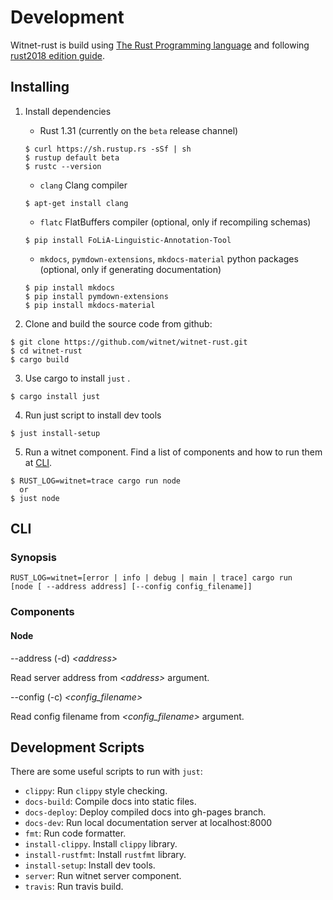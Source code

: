 # Development
Witnet-rust is build using [The Rust Programming language](https://rust-lang-nursery.github.io/edition-guide/introduction.html) and following [rust2018 edition guide](https://rust-lang-nursery.github.io/edition-guide/introduction.html).

## Installing

1. Install dependencies
    - Rust 1.31 (currently on the `beta` release channel)
    ```
    $ curl https://sh.rustup.rs -sSf | sh
    $ rustup default beta
    $ rustc --version
    ```
    - `clang` Clang compiler
    ```
    $ apt-get install clang
    ```
    - `flatc` FlatBuffers compiler (optional, only if recompiling schemas)
    ```
    $ pip install FoLiA-Linguistic-Annotation-Tool
    ```
    - `mkdocs`, `pymdown-extensions`, `mkdocs-material` python packages (optional, only if generating documentation)
    ```
    $ pip install mkdocs
    $ pip install pymdown-extensions
    $ pip install mkdocs-material
    ```

2. Clone and build the source code from github:
  ```
  $ git clone https://github.com/witnet/witnet-rust.git
  $ cd witnet-rust
  $ cargo build
  ```
3. Use cargo to install ```just``` .
  ```
  $ cargo install just
  ```
4. Run just script to install dev tools
  ```
  $ just install-setup
  ```
5. Run a witnet component. Find a list of components and how to run them at [CLI](#cli).
  ```
  $ RUST_LOG=witnet=trace cargo run node
    or
  $ just node
  ```

## CLI
### Synopsis
    RUST_LOG=witnet=[error | info | debug | main | trace] cargo run
    [node [ --address address] [--config config_filename]]

### Components

#### Node
  --address (-d) *&lt;address&gt;*

  Read server address from *&lt;address&gt;* argument.

  --config (-c) *&lt;config_filename&gt;*

  Read config filename from *&lt;config_filename&gt;* argument.

## Development Scripts

  There are some useful scripts to run with ```just```:

  - ```clippy```: Run ```clippy``` style checking.
  - ```docs-build```: Compile docs into static files.
  - ```docs-deploy```: Deploy compiled docs into gh-pages branch.
  - ```docs-dev```: Run local documentation server at localhost:8000
  - ```fmt```: Run code formatter.
  - ```install-clippy```. Install ```clippy``` library.
  - ```install-rustfmt```: Install ```rustfmt``` library.
  - ```install-setup```: Install dev tools.
  - ```server```: Run witnet server component.
  - ```travis```: Run travis build.